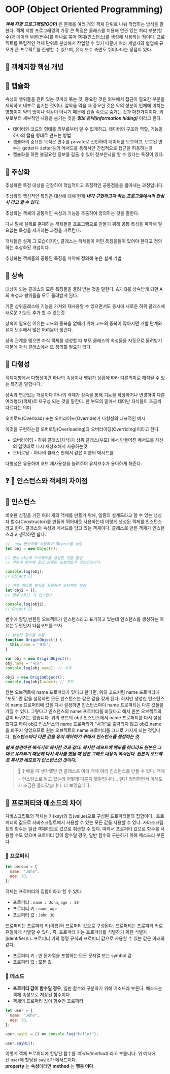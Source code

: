 # OOP (Object Oriented Programming)

**_객체 지향 프로그래밍(OOP)_** 은 문제를 여러 개의 객체 단위로 나눠 작업하는 방식을 말한다. 객체 지향 프로그래밍의 가장 큰 특징은 클래스를 이용해 연관 있는 처리 부분(함수)과 데이터 부분(변수)를 하나로 묶어 객체(인스턴스)를 생성해 사용하는 점이다. 프로젝트를 독립적인 객체 단위로 분리해서 작업할 수 있기 때문에 여러 개발자와 협업해 규모가 큰 프로젝트를 진행할 수 있으며, 유지 보수 측면도 뛰어나다는 장점이 있다.

## 📌 객체지향 핵심 개념

## **🧩** 캡슐화

속성의 행위들을 관련 있는 것끼리 묶는 것, 중요한 것은 외부에서 접근이 필요한 부분을 제외하고 내부로 숨기는 것이다. 알약을 먹을 때 중요한 것은 약의 성분이 인체에 미치는 영향이지 약의 맛이나 식감이 아니기 때문에 캡슐 속으로 숨기는 것과 마찬가지이다. 외부로부터 세부적인 내용을 숨기는 것을 **_정보 은닉(information hiding)_** 이라고 한다.

- 데이터와 코드의 형태를 외부로부터 알 수 없게하고, 데이터의 구조와 역할, 기능을 하나의 캡슐 형태로 만드는 방법
- 캡슐화의 중요한 목적은 변수를 private로 선언하여 데이터를 보호하고, 보호된 변수는 getter나 setter등의 메서드를 통해서만 간접적으로 접근을 허용하는것
- 캡슐화를 하면 불필요한 정보를 감출 수 있어 정보은닉을 할 수 있다는 특징이 있다.

## **🧩** 추상화

추상화란 특정 대상을 관찰하여 핵심적이고 특징적인 공통점들을 뽑아내는 과정입니다.

추상화의 핵심적인 특징은 대상에 대해 현재 **_내가 구현하고자 하는 프로그램에서의 관심사 라고 할 수 있다._**

추상화는 객체의 공통적인 속성과 기능을 추출하여 정의하는 것을 말한다.

다시 말해 실제로 존재하는 객체들을 프로그램으로 만들기 위해 공통 특성을 파악해 필요없는 특성을 제거하는 과정을 가르킨다.

객체들은 실제 그 모습이지만, 클래스는 객체들이 어떤 특징을들이 있어야 한다고 정의하는 추상화된 개념이다.

추상화는 객체들의 공통된 특징을 파악해 정의해 놓은 설계 기법

## **🧩** 상속

대상이 되는 클래스의 모든 특징들을 물려 받는 것을 말한다. A가 B를 상속받게 되면 A의 속성과 행위들을 모두 물려받게 된다.

기존 상위클래스에 기능을 가져와 재사용할 수 있으면서도 동시에 새로운 하위 클래스에 새로운 기능도 추가 할 수 있는것.

상속이 필요한 이유는 코드의 중복을 없애기 위해 코드의 중복이 많아지면 개발 단계와 유지 보수에서 많은 어려움이 생긴다.

상속 관계를 맺으면 자식 객체를 생성할 때 부모 클래스의 속성들을 자동으로 물려받기 때문에 자식 클래스에서 또 정의할 필요가 없다.

## **🧩** 다형성

객체지향에서 다형성이란 하나의 속성이나 행위가 상황에 따라 다른의미로 해석될 수 있는 특징을 말합니다.

상속과 연관있는 개념이다 하나의 객체가 상속을 통해 기능을 확장하거나 변경하여 다른 여러형태(객체)로 재구성 되는 것을 말한다. 한 부모의 밑에서 태어난 자식들이 조금씩 다르다는 의미.

오버로드(Overload) 또는 오버라이드(Override)가 다형성의 대표적인 예시

이것을 구현하는걸 오버로딩(Overloading)과 오버라이딩(Overriding)이라고 한다.

- 오버라이딩 - 하위 클래스(자식)가 상위 클래스(부모) 에서 만들어진 메서드를 자신의 입맛대로 다시 재창조해서 사용하는것
- 오버로딩 - 하나의 클래스 안에서 같은 이름의 메서드를

다형성은 유용하며 코드 재사용성을 늘려주어 유지보수가 용이하게 해준다.

## ❓ 📌 인스턴스와 객체의 차이점

## 🧩 인스턴스

비슷한 성질을 가진 여러 개의 객체를 만들기 위해, 일종의 설계도라고 할 수 있는 생성자 함수(Constructor)를 만들어 찍어내듯 사용하는데 이렇게 생성된 객체를 인스턴스라고 한다. 클래스의 속성과 메서드를 담고 있는 객체이다. 클래스로 만든 객체가 인스턴스라고 생각하면 쉽다.

```jsx
//  new 연산자를 사용하여 Object를 생성
let obj = new Object();

// 변수 obj에 오브젝트를 생성한 것을 할당
// 이렇게 변수에 할당,반환된 오브젝트가 인스턴스이다.

console.log(obj);
// Object {}

// 객체 리터럴 방식을 사용하여 오브젝트 생성
let obj2 = {};
// 변수 obj2 가 인스턴스

console.log(obj2);
// Object {}
```

변수에 할당,반환된 오브젝트가 인스턴스라고 표기하고 있는데 인스턴스를 생성하는 이유는 무엇인지 다음코드를 보자

```jsx
// 생성자 함수를 사용
function OriginObject() {
  this.name = "포도";
}

var obj = new OriginObject();
obj.name = "사과";
console.log(obj.name); // 사과

obj2 = new OriginObject();
console.log(obj2.name); // 포도
```

원본 오브젝트에 name 프로퍼티가 있다고 한다면, 위의 코드처럼 name 프로퍼티에 “포도” 란 값을 설정하면 모든 인스턴스는 같은 값을 갖게 된다. 하지만 생성한 인스턴스에 name 프로퍼티에 값을 다시 설정하면 인스턴스마다 name 프로퍼티는 다른 값들을 가질 수 있다. 그렇다고 인스턴스의 name 프로퍼티를 바꿨다고 해서 원본 오브젝트의 값이 바뀌지는 않습니다. 위의 코드의 obj1 인스턴스에서 name 프로퍼티를 다시 설정했다고 하여 obj2 인스턴스의 name 프로퍼티가 “사과”로 출력되지 않고 obj2.name을 바꾸지 않았으므로 원본 오브젝트의 name 프로퍼티를 그대로 가지게 되는 것입니다. **_인스턴스마다 다른 값을 유지 제어하기 위해서 인스턴스를 생성하는 것_**

**_쉽게 설명하면 복사기로 복사한 것과 같다. 복사한 레포트에 메모를 하더라도 원본은 그대로 유지되기 때문에 다시 복사를 했을 때 원본 그래도 내용이 복사된다. 원본이 오브젝트 복사한 레포트가 인스턴스인 것이다._**

> 👀 ❓ 배울 때 생각했던 건 클래스로 여러 객체 여러 인스턴스를 만들 수 있다. 객체 = 인스턴스로 알고 있는데 어떻게 다른지 헷갈립니다… 일단 정리하면서 이해도가 조금은 올라갔습니다. 더 보겠습니다.

## 📌 프로퍼티와 메소드의 차이

자바스크립트의 객체는 키(key)와 값(value)으로 구성된 프로퍼티들의 집합이다.
 프로퍼티의 값으로 자바스크립트에서 사용할 수 있는 모든 값을 사용할 수 있다. 자바스크립트의 함수는 일급 객체이므로 값으로 취급할 수 있다. 따라서 프로퍼티 값으로 함수를 사용할 수도 있으며 프로퍼티 값이 함수일 경우, 일반 함수와 구분하기 위해 메소드라 부른다.

### 🧩 프로퍼티

```jsx
let person = {
  name: "John",
  age: 30,
};
```

객체는 프로퍼티의 집합이라고 할 수 있다.

- 프로퍼티 : `name : John`, `age : 30`
- 프로퍼티 키 : `name`, `age`
- 프로퍼티 값 : `John`, `30`

프로퍼티는 프로퍼티 키(이름)와 프로퍼티 값으로 구성된다. 프로퍼티는 프로퍼티 키로 유일하게 식별할 수 있다. 즉, 프로퍼티 키는 프로퍼티를 식별하기 위한 식별자(identifier)다. 프로퍼티 키의 명명 규칙과 프로퍼티 값으로 사용할 수 있는 값은 아래와 같다.

- 프로퍼티 키 : 빈 문자열을 포함하는 모든 문자열 또는 symbol 값
- 프로퍼티 값 : 모든 값

### 🧩 메소드

- **프로퍼티 값이 함수일 경우**, 일반 함수와 구분하기 위해 메소드라 부른다. 메소드는 객체 속성으로 저장된 함수이다.
- 객체의 프로퍼티 값이 함수인 프로퍼티

```jsx
let user = {
  name: "John",
  age: 30,
};

user.sayHi = () => console.log("Hello!");

user.sayHi();
```

이렇게 객체 프로퍼티에 할당된 함수를 *메서드(method)* 라고 부릅니다. 위 예시에선 `user`에 할당된 `sayHi`가 메서드이다.  
**property** 는 **속성**이라면 **method** 는 **행동 이다**
